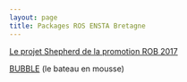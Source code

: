 ```yaml
---
layout: page
title: Packages ROS ENSTA Bretagne
---
```


[Le projet Shepherd de la promotion ROB 2017](https://github.com/ENSTA-Bretagne-Shepherd/Shepherd-Ros-Structure)

[BUBBLE](https://github.com/ENSTA-Bretagne-Guerledan-BoiteNoire/ROS_BUBBLE_Project) (le bateau en mousse)
 

